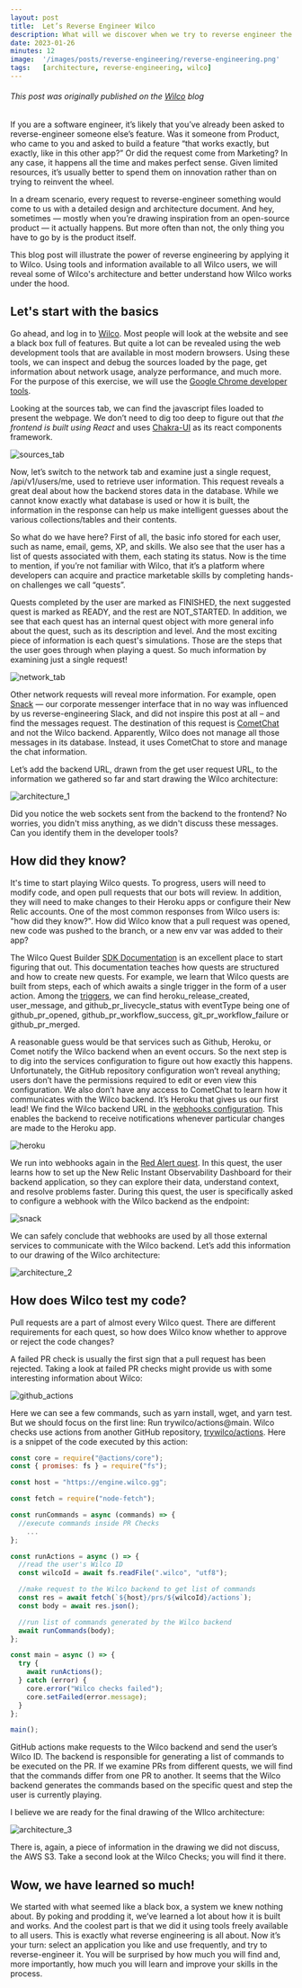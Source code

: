 ```yaml
---
layout: post
title:  Let’s Reverse Engineer Wilco
description: What will we discover when we try to reverse engineer the Wilco web application? And what can we learn from that? Let's find out!
date: 2023-01-26
minutes: 12
image:  '/images/posts/reverse-engineering/reverse-engineering.png'
tags:   [architecture, reverse-engineering, wilco]
---
```


###### *This post was originally published on the [Wilco](https://www.trywilco.com/blog) blog*

If you are a software engineer, it’s likely that you’ve already been asked to reverse-engineer someone else’s feature. Was it someone from Product, who came to you and asked to build a feature “that works exactly, but exactly, like in this other app?” Or did the request come from Marketing? In any case, it happens all the time and makes perfect sense. Given limited resources, it’s usually better to spend them on innovation rather than on trying to reinvent the wheel.

In a dream scenario, every request to reverse-engineer something would come to us with a detailed design and architecture document. And hey, sometimes — mostly when you’re drawing inspiration from an open-source product — it actually happens. But more often than not, the only thing you have to go by is the product itself. 

This blog post will illustrate the power of reverse engineering by applying it to Wilco. Using tools and information available to all Wilco users, we will reveal some of Wilco's architecture and better understand how Wilco works under the hood.

## Let's start with the basics
Go ahead, and log in to [Wilco](https://app.wilco.gg/). Most people will look at the website and see a black box full of features. But quite a lot can be revealed using the web development tools that are available in most modern browsers. Using these tools, we can inspect and debug the sources loaded by the page, get information about network usage, analyze performance, and much more. For the purpose of this exercise, we will use the [Google Chrome developer tools](https://developer.chrome.com/docs/devtools/).

Looking at the sources tab, we can find the javascript files loaded to present the webpage. We don’t need to dig too deep to figure out that *the frontend is built using React* and uses [Chakra-UI](https://chakra-ui.com/) as its react components framework.

![sources_tab](/images/posts/reverse-engineering/sources_tab.png)

Now, let’s switch to the network tab and examine just a single request, /api/v1/users/me, used to retrieve user information. This request reveals a great deal about how the backend stores data in the database. While we cannot know exactly what database is used or how it is built, the information in the response can help us make intelligent guesses about the various collections/tables and their contents.

So what do we have here? First of all, the basic info stored for each user, such as name, email, gems, XP, and skills. We also see that the user has a list of quests associated with them, each stating its status. Now is the time to mention, if you’re not familiar with Wilco, that it’s a platform where developers can acquire and practice marketable skills by completing hands-on challenges we call “quests”.

Quests completed by the user are marked as FINISHED, the next suggested quest is marked as READY, and the rest are NOT_STARTED. In addition, we see that each quest has an internal quest object with more general info about the quest, such as its description and level. And the most exciting piece of information is each quest's simulations. Those are the steps that the user goes through when playing a quest. So much information by examining just a single request!

![network_tab](/images/posts/reverse-engineering/network_tab.png)

Other network requests will reveal more information. For example, open [Snack](https://anythink.wilco.gg/chat/) — our corporate messenger interface that in no way was influenced by us reverse-engineering Slack, and did not inspire this post at all – and find the messages request. The destination of this request is [CometChat](https://www.cometchat.com/) and not the Wilco backend. Apparently, Wilco does not manage all those messages in its database. Instead, it uses CometChat to store and manage the chat information.

Let’s add the backend URL, drawn from the get user request URL, to the information we gathered so far and start drawing the Wilco architecture:

![architecture_1](/images/posts/reverse-engineering/architecture_1.png)

Did you notice the web sockets sent from the backend to the frontend? No worries, you didn't miss anything, as we didn't discuss these messages. Can you identify them in the developer tools?

## How did they know?
It's time to start playing Wilco quests. To progress, users will need to modify code, and open pull requests that our bots will review. In addition, they will need to make changes to their Heroku apps or configure their New Relic accounts. One of the most common responses from Wilco users is: "how did they know?". How did Wilco know that a pull request was opened, new code was pushed to the branch, or a new env var was added to their app?

The Wilco Quest Builder [SDK Documentation](https://dev.trywilco.com/) is an excellent place to start figuring that out. This documentation teaches how quests are structured and how to create new quests. For example, we learn that Wilco quests are built from steps, each of which awaits a single trigger in the form of a user action. Among the [triggers](https://dev.trywilco.com/docs/building-your-quest/triggers-and-payloads.html#triggers), we can find heroku_release_created, user_message, and github_pr_livecycle_status with eventType being one of github_pr_opened, github_pr_workflow_success, git_pr_workflow_failure or github_pr_merged.

A reasonable guess would be that services such as Github, Heroku, or Comet notify the Wilco backend when an event occurs. So the next step is to dig into the services configuration to figure out how exactly this happens. Unfortunately, the GitHub repository configuration won’t reveal anything; users don’t have the permissions required to edit or even view this configuration. We also don’t have any access to CometChat to learn how it communicates with the Wilco backend. It’s Heroku that gives us our first lead! We find the Wilco backend URL in the [webhooks configuration](https://devcenter.heroku.com/articles/app-webhooks). This enables the backend to receive notifications whenever particular changes are made to the Heroku app.

![heroku](/images/posts/reverse-engineering/heroku.png)

We run into webhooks again in the [Red Alert quest](https://www.trywilco.com/quests/red-alert). In this quest, the user learns how to set up the New Relic Instant Observability Dashboard for their backend application, so they can explore their data, understand context, and resolve problems faster. During this quest, the user is specifically asked to configure a webhook with the Wilco backend as the endpoint:

![snack](/images/posts/reverse-engineering/snack.png)

We can safely conclude that webhooks are used by all those external services to communicate with the Wilco backend. Let’s add this information to our drawing of the Wilco architecture:

![architecture_2](/images/posts/reverse-engineering/architecture_2.png)

## How does Wilco test my code?
Pull requests are a part of almost every Wilco quest. There are different requirements for each quest, so how does Wilco know whether to approve or reject the code changes?

A failed PR check is usually the first sign that a pull request has been rejected. Taking a look at failed PR checks might provide us with some interesting information about Wilco:

![github_actions](/images/posts/reverse-engineering/github_actions.png)

Here we can see a few commands, such as yarn install, wget, and yarn test. But we should focus on the first line: Run trywilco/actions@main. Wilco checks use actions from another GitHub repository, [trywilco/actions](https://github.com/trywilco/actions). Here is a snippet of the code executed by this action:

``` js
const core = require("@actions/core");
const { promises: fs } = require("fs");

const host = "https://engine.wilco.gg";

const fetch = require("node-fetch");

const runCommands = async (commands) => {
  //execute commands inside PR Checks
	...
};

const runActions = async () => {
  //read the user's Wilco ID
  const wilcoId = await fs.readFile(".wilco", "utf8");

  //make request to the Wilco backend to get list of commands
  const res = await fetch(`${host}/prs/${wilcoId}/actions`);
  const body = await res.json();

  //run list of commands generated by the Wilco backend
  await runCommands(body);
};

const main = async () => {
  try {
    await runActions();
  } catch (error) {
    core.error("Wilco checks failed");
    core.setFailed(error.message);
  }
};

main();
```

GitHub actions make requests to the Wilco backend and send the user’s Wilco ID. The backend is responsible for generating a list of commands to be executed on the PR. If we examine PRs from different quests, we will find that the commands differ from one PR to another. It seems that the Wilco backend generates the commands based on the specific quest and step the user is currently playing.

I believe we are ready for the final drawing of the WIlco architecture:

![architecture_3](/images/posts/reverse-engineering/architecture_3.png)

There is, again, a piece of information in the drawing we did not discuss, the AWS S3. Take a second look at the Wilco Checks; you will find it there.

## Wow, we have learned so much!
We started with what seemed like a black box, a system we knew nothing about. By poking and prodding it, we’ve learned a lot about how it is built and works. And the coolest part is that we did it using tools freely available to all users. This is exactly what reverse engineering is all about. Now it’s your turn: select an application you like and use frequently, and try to reverse-engineer it. You will be surprised by how much you will find and, more importantly, how much you will learn and improve your skills in the process.